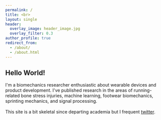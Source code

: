 ```yaml
---
permalink: /
title: <br>
layout: single
header:
  overlay_image: header_image.jpg
  overlay_filter: 0.3
author_profile: true
redirect_from: 
  - /about/
  - /about.html
---
```

## Hello World!
I'm a biomechanics researcher enthusiastic about wearable devices and product development.
I've published research in the areas of running-related bone stress injuries, machine learning, footwear biomechanics, sprinting mechanics, and signal processing.    
<br>
This site is a bit skeletal since departing academia but I frequent [twitter](https://twitter.com/Ryan_Alcantara_).
